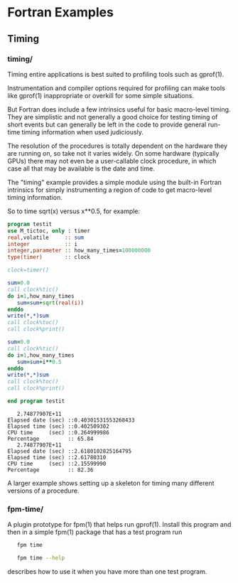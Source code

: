 # Fortran Examples

## Timing

### timing/

Timing entire applications is best suited to profiling tools such as gprof(1).

Instrumentation and compiler options required for profiling can make tools
like gprof(1) inappropriate or overkill for some simple situations. 

But Fortran does include a few intrinsics useful for basic macro-level
timing. They are simplistic and not generally a good choice for testing
timing of short events but can generally be left in the code to provide
general run-time timing information when used judiciously.

The resolution of the procedures is totally dependent on the hardware they
are running on, so take not it varies widely. On some hardware (typically
GPUs) there may not even be a user-callable clock procedure, in which case
all that may be available is the date and time.

The "timing" example provides a simple module using the built-in Fortran
intrinsics for simply instrumenting a region of code to get macro-level
timing information.

So to time sqrt(x) versus x**0.5, for example:
```fortran
program testit
use M_tictoc, only : timer
real,volatile     :: sum
integer           :: i
integer,parameter :: how_many_times=100000000
type(timer)       :: clock

clock=timer()

sum=0.0
call clock%tic()
do i=1,how_many_times
   sum=sum+sqrt(real(i))
enddo 
write(*,*)sum
call clock%toc()
call clock%print()

sum=0.0
call clock%tic()
do i=1,how_many_times
   sum=sum+i**0.5
enddo 
write(*,*)sum
call clock%toc()
call clock%print()

end program testit
```
```text
   2.74877907E+11
Elapsed date (sec) ::0.40301531553268433
Elapsed time (sec) ::0.402509302
CPU time     (sec) ::0.264999986
Percentage         :: 65.84
   2.74877907E+11
Elapsed date (sec) ::2.6180102825164795
Elapsed time (sec) ::2.61780310
CPU time     (sec) ::2.15599990
Percentage         :: 82.36
```
A larger example shows setting up a skeleton for timing many different
versions of a procedure.

### fpm-time/

A plugin prototype for fpm(1) that helps run gprof(1). Install this
program and then in a simple fpm(1) package that has a test program run
```bash
   fpm time
```
```bash
   fpm time --help
```
describes how to use it when you have more than one test program.

